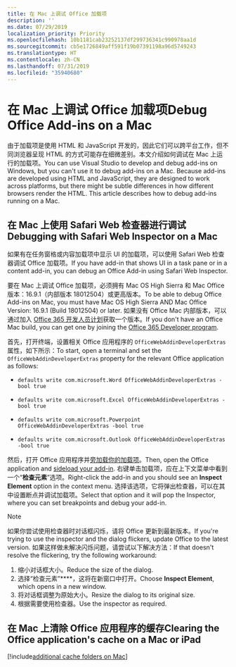 ```yaml
---
title: 在 Mac 上调试 Office 加载项
description: ''
ms.date: 07/29/2019
localization_priority: Priority
ms.openlocfilehash: 10b1181cab23252137df299736341c990978aa1d
ms.sourcegitcommit: cb5e1726849aff591f19b07391198a96d5749243
ms.translationtype: HT
ms.contentlocale: zh-CN
ms.lasthandoff: 07/31/2019
ms.locfileid: "35940680"
---
```

# <a name="debug-office-add-ins-on-a-mac"></a><span data-ttu-id="45de1-102">在 Mac 上调试 Office 加载项</span><span class="sxs-lookup"><span data-stu-id="45de1-102">Debug Office Add-ins on a Mac</span></span>

<span data-ttu-id="45de1-p101">由于加载项是使用 HTML 和 JavaScript 开发的，因此它们可以跨平台工作，但不同浏览器呈现 HTML 的方式可能存在细微差别。本文介绍如何调试在 Mac 上运行的加载项。</span><span class="sxs-lookup"><span data-stu-id="45de1-p101">You can use Visual Studio to develop and debug add-ins on Windows, but you can't use it to debug add-ins on a Mac. Because add-ins are developed using HTML and JavaScript, they are designed to work across platforms, but there might be subtle differences in how different browsers render the HTML. This article describes how to debug add-ins running on a Mac.</span></span>

## <a name="debugging-with-safari-web-inspector-on-a-mac"></a><span data-ttu-id="45de1-105">在 Mac 上使用 Safari Web 检查器进行调试</span><span class="sxs-lookup"><span data-stu-id="45de1-105">Debugging with Safari Web Inspector on a Mac</span></span>

<span data-ttu-id="45de1-106">如果有在任务窗格或内容加载项中显示 UI 的加载项，可以使用 Safari Web 检查器调试 Office 加载项。</span><span class="sxs-lookup"><span data-stu-id="45de1-106">If you have add-in that shows UI in a task pane or in a content add-in, you can debug an Office Add-in using Safari Web Inspector.</span></span>

<span data-ttu-id="45de1-107">要在 Mac 上调试 Office 加载项，必须拥有 Mac OS High Sierra 和 Mac Office 版本：16.9.1（内部版本 18012504）或更高版本。</span><span class="sxs-lookup"><span data-stu-id="45de1-107">To be able to debug Office Add-ins on Mac, you must have Mac OS High Sierra AND Mac Office Version: 16.9.1 (Build 18012504) or later.</span></span> <span data-ttu-id="45de1-108">如果没有 Office Mac 内部版本，可以通过加入 [Office 365 开发人员计划](https://aka.ms/o365devprogram)获取一个版本。</span><span class="sxs-lookup"><span data-stu-id="45de1-108">If you don't have an Office Mac build, you can get one by joining the [Office 365 Developer program](https://aka.ms/o365devprogram).</span></span>

<span data-ttu-id="45de1-109">首先，打开终端，设置相关 Office 应用程序的 `OfficeWebAddinDeveloperExtras` 属性，如下所示：</span><span class="sxs-lookup"><span data-stu-id="45de1-109">To start, open a terminal and set the `OfficeWebAddinDeveloperExtras` property for the relevant Office application as follows:</span></span>

- `defaults write com.microsoft.Word OfficeWebAddinDeveloperExtras -bool true`

- `defaults write com.microsoft.Excel OfficeWebAddinDeveloperExtras -bool true`

- `defaults write com.microsoft.Powerpoint OfficeWebAddinDeveloperExtras -bool true`

- `defaults write com.microsoft.Outlook OfficeWebAddinDeveloperExtras -bool true`

<span data-ttu-id="45de1-110">然后，打开 Office 应用程序并[旁加载你的加载项](sideload-an-office-add-in-on-ipad-and-mac.md)。</span><span class="sxs-lookup"><span data-stu-id="45de1-110">Then, open the Office application and [sideload your add-in](sideload-an-office-add-in-on-ipad-and-mac.md).</span></span> <span data-ttu-id="45de1-111">右键单击加载项，应在上下文菜单中看到一个“**检查元素**”选项。</span><span class="sxs-lookup"><span data-stu-id="45de1-111">Right-click the add-in and you should see an **Inspect Element** option in the context menu.</span></span> <span data-ttu-id="45de1-112">选择该选项，它将弹出检查器，可以在其中设置断点并调试加载项。</span><span class="sxs-lookup"><span data-stu-id="45de1-112">Select that option and it will pop the Inspector, where you can set breakpoints and debug your add-in.</span></span>

> [!NOTE]
> <span data-ttu-id="45de1-113">如果你尝试使用检查器时对话框闪烁，请将 Office 更新到最新版本。</span><span class="sxs-lookup"><span data-stu-id="45de1-113">If you're trying to use the inspector and the dialog flickers, update Office to the latest version.</span></span> <span data-ttu-id="45de1-114">如果这样做未解决闪烁问题，请尝试以下解决方法：</span><span class="sxs-lookup"><span data-stu-id="45de1-114">If that doesn't resolve the flickering, try the following workaround:</span></span>
> 1. <span data-ttu-id="45de1-115">缩小对话框大小。</span><span class="sxs-lookup"><span data-stu-id="45de1-115">Reduce the size of the dialog.</span></span>
> 2. <span data-ttu-id="45de1-116">选择“检查元素”\*\*\*\*，这将在新窗口中打开。</span><span class="sxs-lookup"><span data-stu-id="45de1-116">Choose **Inspect Element**, which opens in a new window.</span></span>
> 3. <span data-ttu-id="45de1-117">将对话框调整为原始大小。</span><span class="sxs-lookup"><span data-stu-id="45de1-117">Resize the dialog to its original size.</span></span>
> 4. <span data-ttu-id="45de1-118">根据需要使用检查器。</span><span class="sxs-lookup"><span data-stu-id="45de1-118">Use the inspector as required.</span></span>

## <a name="clearing-the-office-applications-cache-on-a-mac"></a><span data-ttu-id="45de1-119">在 Mac 上清除 Office 应用程序的缓存</span><span class="sxs-lookup"><span data-stu-id="45de1-119">Clearing the Office application's cache on a Mac or iPad</span></span>

[!include[additional cache folders on Mac](../includes/mac-cache-folders.md)]
